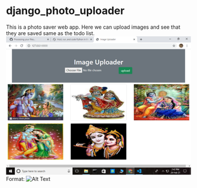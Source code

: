 # django_photo_uploader
This is a photo saver web app. Here we can upload images and see that they are saved same as the todo list.
![GitHub Logo](/image.url.png)
Format: ![Alt Text](url)
